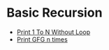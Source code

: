 # Basic Recursion
- [Print 1 To N Without Loop](https://www.geeksforgeeks.org/problems/print-1-to-n-without-using-loops-1587115620/1&selectedLang=python3)
- [Print GFG n times](https://www.geeksforgeeks.org/problems/print-gfg-n-times/1)
